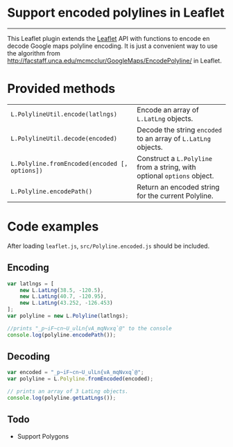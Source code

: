 # Support encoded polylines in Leaflet
--------------------------------------

This Leaflet plugin extends the [Leaflet](https://github.com/CloudMade/Leaflet) API with functions to encode en decode Google maps polyline encoding. It is just a convenient way to use the algorithm from http://facstaff.unca.edu/mcmcclur/GoogleMaps/EncodePolyline/ in Leaflet.

# Provided methods #
<table>
<tr><td><code>L.PolylineUtil.encode(latlngs)</code></td><td>Encode an array of <code>L.LatLng</code> objects.</td></tr>
<tr><td><code>L.PolylineUtil.decode(encoded)</code></td><td>Decode the string <code>encoded</code> to an array of <code>L.LatLng</code> objects.</td></tr>
<tr><td><code>L.Polyline.fromEncoded(encoded [, options])</code></td><td>Construct a <code>L.Polyline</code> from a string, with optional <code>options</code> object.</td></tr>
<tr><td><code>L.Polyline.encodePath()</code></td><td>Return an encoded string for the current Polyline.</td></tr>
</table>

# Code examples
After loading ```leaflet.js```, ```src/Polyline.encoded.js``` should be included.

## Encoding

```javascript
var latlngs = [
	new L.LatLng(38.5, -120.5),
	new L.LatLng(40.7, -120.95),
	new L.LatLng(43.252, -126.453)
];
var polyline = new L.Polyline(latlngs);

//prints "_p~iF~cn~U_ulLn{vA_mqNvxq`@" to the console
console.log(polyline.encodePath());
```

## Decoding
```javascript
var encoded = "_p~iF~cn~U_ulLn{vA_mqNvxq`@";
var polyline = L.Polyline.fromEncoded(encoded);

// prints an array of 3 LatLng objects.
console.log(polyline.getLatLngs());
```

## Todo
 - Support Polygons